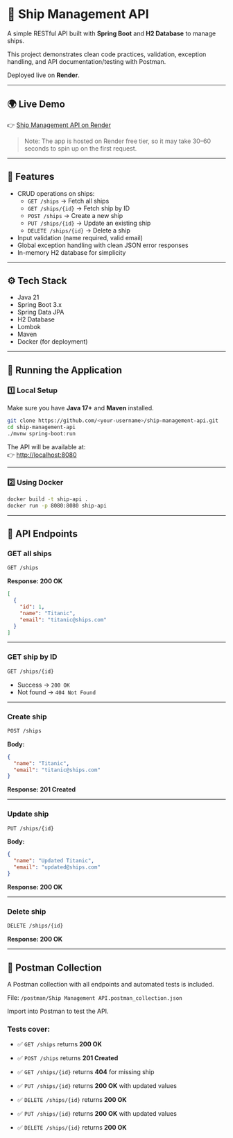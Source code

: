 # 🚢 Ship Management API

A simple RESTful API built with **Spring Boot** and **H2 Database** to manage ships.  

This project demonstrates clean code practices, validation, exception handling, and API documentation/testing with Postman.  

Deployed live on **Render**.

---

## 🌍 Live Demo

👉 [Ship Management API on Render](https://ship-management-api.onrender.com)

> Note: The app is hosted on Render free tier, so it may take 30–60 seconds to spin up on the first request.

---

## 📌 Features

- CRUD operations on ships:
  - `GET /ships` → Fetch all ships
  - `GET /ships/{id}` → Fetch ship by ID
  - `POST /ships` → Create a new ship
  - `PUT /ships/{id}` → Update an existing ship
  - `DELETE /ships/{id}` → Delete a ship
- Input validation (name required, valid email)
- Global exception handling with clean JSON error responses
- In-memory H2 database for simplicity

---

## ⚙️ Tech Stack

- Java 21  
- Spring Boot 3.x  
- Spring Data JPA  
- H2 Database  
- Lombok  
- Maven  
- Docker (for deployment)

---

## 🚀 Running the Application

### 1️⃣ Local Setup

Make sure you have **Java 17+** and **Maven** installed.

```bash
git clone https://github.com/<your-username>/ship-management-api.git
cd ship-management-api
./mvnw spring-boot:run
```

The API will be available at:  
👉 [http://localhost:8080](http://localhost:8080)

---

### 2️⃣ Using Docker

```bash
docker build -t ship-api .
docker run -p 8080:8080 ship-api
```

---

## 📖 API Endpoints

### GET all ships
```bash
GET /ships
```

**Response: 200 OK**
```json
[
  {
    "id": 1,
    "name": "Titanic",
    "email": "titanic@ships.com"
  }
]
```

---

### GET ship by ID
```bash
GET /ships/{id}
```
- Success → `200 OK`  
- Not found → `404 Not Found`

---

### Create ship
```bash
POST /ships
```

**Body:**
```json
{
  "name": "Titanic",
  "email": "titanic@ships.com"
}
```

**Response: 201 Created**

---

### Update ship
```bash
PUT /ships/{id}
```

**Body:**
```json
{
  "name": "Updated Titanic",
  "email": "updated@ships.com"
}
```

**Response: 200 OK**

---

### Delete ship
```bash
DELETE /ships/{id}
```
**Response: 200 OK**

---

## 🧪 Postman Collection

A Postman collection with all endpoints and automated tests is included.

File: `/postman/Ship Management API.postman_collection.json`

Import into Postman to test the API.

### Tests cover:
- ✅ `GET /ships` returns **200 OK**  
- ✅ `POST /ships` returns **201 Created**  
- ✅ `GET /ships/{id}` returns **404** for missing ship  
- ✅ `PUT /ships/{id}` returns **200 OK** with updated values  
- ✅ `DELETE /ships/{id}` returns **200 OK**  

- ✅ `PUT /ships/{id}` returns **200 OK** with updated values  
- ✅ `DELETE /ships/{id}` returns **200 OK**  
